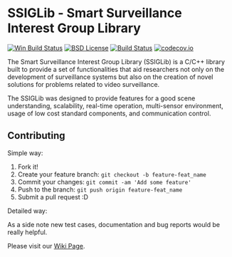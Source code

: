 # SSIGLib - Smart Surveillance Interest Group Library
[![Win Build Status](https://ci.appveyor.com/api/projects/status/5u15qvg6pyqaddcf?svg=true)]()
[![BSD License](https://img.shields.io/badge/license-BSD-blue.svg)](http://opensource.org/licenses/BSD-3-Clause)
[![Build Status](https://travis-ci.org/ssig/ssiglib.svg?branch=develop)](https://travis-ci.org/ssig/ssiglib)
[![codecov.io](https://codecov.io/github/ssig/ssiglib/coverage.svg?branch=develop)](https://codecov.io/github/ssig/ssiglib?branch=develop)

The Smart Surveillance Interest Group Library (SSIGLib) is a C/C++ library built to provide a set of functionalities that aid researchers not only on the development of surveillance systems but also on the creation of novel solutions for problems related to video surveillance.

The SSIGLib was designed to provide features for a good scene understanding, scalability, real-time operation, multi-sensor environment, usage of low cost standard components, and communication control.

## Contributing

Simple way:

1. Fork it!
2. Create your feature branch: `git checkout -b feature-feat_name`
3. Commit your changes: `git commit -am 'Add some feature'`
4. Push to the branch: `git push origin feature-feat_name`
5. Submit a pull request :D

Detailed way:

As a side note new test cases, documentation and bug reports would be really helpful.

Please visit our [Wiki Page](https://github.com/ssig/ssiglib/wiki).
